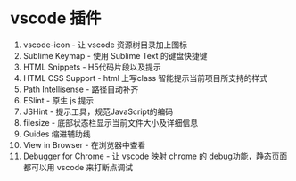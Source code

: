 # vscode 插件

1.  vscode-icon - 让 vscode 资源树目录加上图标
2.  Sublime Keymap - 使用 Sublime Text 的键盘快捷键
2.  HTML Snippets - H5代码片段以及提示
3.  HTML CSS Support - html 上写class 智能提示当前项目所支持的样式
3.  Path Intellisense - 路径自动补齐
4.  ESlint - 原生 js 提示
5.  JSHint - 提示工具，规范JavaScript的编码
5.  filesize - 底部状态栏显示当前文件大小及详细信息
6.  Guides 缩进辅助线
7.  View in Browser - 在浏览器中查看
3.  Debugger for Chrome - 让 vscode 映射 chrome 的 debug功能，静态页面都可以用 vscode 来打断点调试